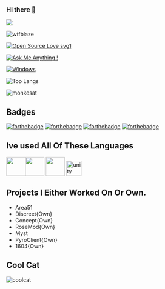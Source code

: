 ### Hi there 👋

![](https://dcbadge.vercel.app/api/shield/971911525684105216)

<p align="left"> <img src="https://komarev.com/ghpvc/?username=LimeAndPyro&label=Profile%20views&color=a143df&style=flat" alt="wtfblaze" /> </p>

[![Open Source Love svg1](https://badges.frapsoft.com/os/v1/open-source.svg?v=103)](https://github.com/ellerbrock/open-source-badges/)

[![Ask Me Anything !](https://img.shields.io/badge/Ask%20me-anything-1abc9c.svg)](https://GitHub.com/Naereen/ama)

[![Windows](https://svgshare.com/i/ZhY.svg)](https://svgshare.com/i/ZhY.svg)



![Top Langs](https://github-readme-stats.vercel.app/api/top-langs/?username=LimeAndPyro&theme=dark&layout=compact)

![monkesat](https://github-readme-stats.vercel.app/api?username=LimeAndPyro&show_icons=true&theme=dark&locale=en)

## Badges

  [![forthebadge](https://forthebadge.com/images/badges/it-works-why.svg)](https://forthebadge.com)
  [![forthebadge](https://forthebadge.com/images/badges/made-with-c-sharp.svg)](https://forthebadge.com)
  [![forthebadge](https://forthebadge.com/images/badges/made-with-javascript.svg)](https://forthebadge.com)
  [![forthebadge](https://forthebadge.com/images/badges/made-with-python.svg)](https://forthebadge.com)

## Ive used All Of These Languages
 <img src="https://cdn.jsdelivr.net/gh/devicons/devicon/icons/python/python-plain.svg" width="50px" /><img src="https://cdn.jsdelivr.net/gh/devicons/devicon/icons/javascript/javascript-plain.svg" width="50px" /> <img src="https://cdn.jsdelivr.net/gh/devicons/devicon/icons/csharp/csharp-plain.svg" width="50px" />
<img src="https://www.vectorlogo.zone/logos/unity3d/unity3d-icon.svg" alt="unity" width="40" height="40"/> </a> </p>
 

 
## Projects I Either Worked On Or Own.

- Area51
- Discreet{Own}
- Concept{Own}
- RoseMod{Own}
- Myst
- PyroClient{Own}
- 1604{Own}

## Cool Cat

![coolcat](https://c.tenor.com/y4Ie8h0H-TwAAAAC/cat-typing.gif)



